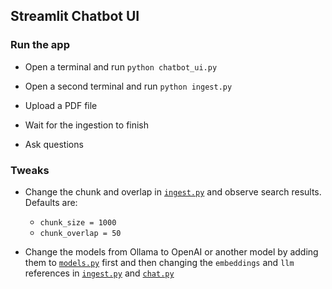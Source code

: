 ## Streamlit Chatbot UI

### Run the app

- Open a terminal and run `python chatbot_ui.py`

- Open a second terminal and run `python ingest.py`

- Upload a PDF file

- Wait for the ingestion to finish

- Ask questions

### Tweaks

- Change the chunk and overlap in [`ingest.py`](./ingest.py) and observe search results. Defaults are:

  - `chunk_size = 1000`
  - `chunk_overlap = 50`

- Change the models from Ollama to OpenAI or another model by adding them to [`models.py`](./models.py) first and then changing the `embeddings` and `llm` references in [`ingest.py`](./ingest.py) and [`chat.py`](./chat.py)
